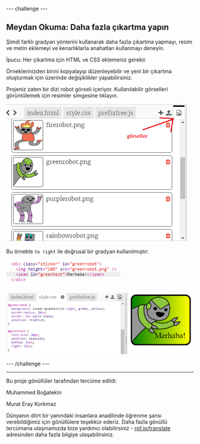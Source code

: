 --- challenge ---

## Meydan Okuma: Daha fazla çıkartma yapın

Şimdi farklı gradyan yönlerini kullanarak daha fazla çıkartma yapmayı, resim ve metin eklemeyi ve kenarlıklarla anahatları kullanmayı deneyin.

İpucu: Her çıkartma için HTML ve CSS eklemeniz gerekir.

Örneklerinizden birini kopyalayıp düzenleyebilir ve yeni bir çıkartma oluşturmak için üzerinde değişiklikler yapabilirsiniz.

Projeniz zaten bir dizi robot görseli içeriyor. Kullanılabilir görselleri görüntülemek için resimler simgesine tıklayın.

![ekran görüntüsü](images/stickers-images.png)

Bu örnekte `to right` ile doğrusal bir gradyan kullanılmıştır:

![ekran görüntüsü](images/stickers-green-html.png)

![ekran görüntüsü](images/stickers-green-style.png)

--- /challenge ---


***
Bu proje gönüllüler tarafından tercüme edildi:

Muhammed Boğatekin

Murat Eray Korkmaz

Dünyanın dört bir yanındaki insanlara anadilinde öğrenme şansı verebildiğimiz için gönüllülere teşekkür ederiz. Daha fazla gönüllü tercümana ulaşmamızda bize yardımcı olabilirsiniz - [rpf.io/translate](https://rpf.io/translate) adresinden daha fazla bilgiye ulaşabilirsiniz.